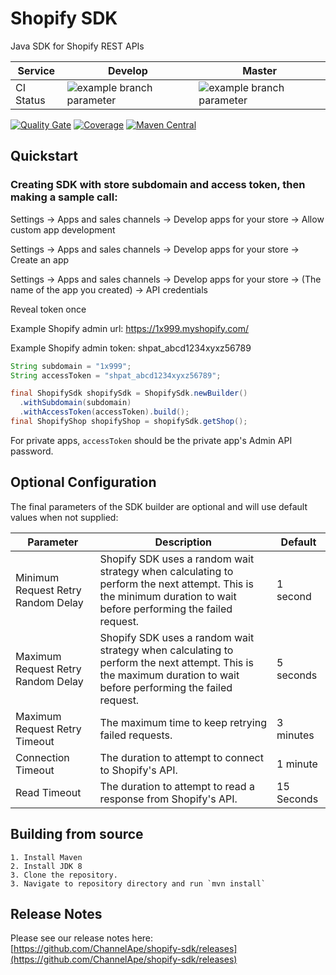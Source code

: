 # Shopify SDK

Java SDK for Shopify REST APIs

| Service   | Develop | Master |
|-----------|---------|--------|
| CI Status | ![example branch parameter](https://github.com/ChannelApe/shopify-sdk/actions/workflows/maven-develop.yml/badge.svg?branch=develop) | ![example branch parameter](https://github.com/ChannelApe/shopify-sdk/actions/workflows/maven.yml/badge.svg?branch=master) |

[![Quality Gate](https://sonarcloud.io/api/project_badges/measure?project=com.channelape%3Ashopify-sdk&metric=alert_status)](https://sonarcloud.io/dashboard?id=com.channelape%3Ashopify-sdk) [![Coverage](https://sonarcloud.io/api/project_badges/measure?project=com.channelape%3Ashopify-sdk&metric=coverage)](https://sonarcloud.io/component_measures?id=com.channelape%3Ashopify-sdk&metric=coverage)
[![Maven Central](https://img.shields.io/maven-central/v/com.channelape/shopify-sdk.svg?label=Maven%20Central)](https://search.maven.org/search?q=g:%22com.channelape%22%20AND%20a:%22shopify-sdk%22)


## Quickstart

### Creating SDK with store subdomain and access token, then making a sample call:

Settings -> Apps and sales channels -> Develop apps for your store -> Allow custom app development

Settings -> Apps and sales channels -> Develop apps for your store -> Create an app

Settings -> Apps and sales channels -> Develop apps for your store -> (The name of the app you created) -> API credentials

Reveal token once

Example Shopify admin url: https://1x999.myshopify.com/

Example Shopify admin token: shpat_abcd1234xyxz56789

```java
String subdomain = "1x999";
String accessToken = "shpat_abcd1234xyxz56789";

final ShopifySdk shopifySdk = ShopifySdk.newBuilder()
  .withSubdomain(subdomain)
  .withAccessToken(accessToken).build();
final ShopifyShop shopifyShop = shopifySdk.getShop();
```
For private apps, `accessToken` should be the private app's Admin API password.

## Optional Configuration
The final parameters of the SDK builder are optional and will use default values when not supplied:

| Parameter   | Description | Default |
|-----------|---------|--------|
|Minimum Request Retry Random Delay|Shopify SDK uses a random wait strategy when calculating to perform the next attempt. This is the minimum duration to wait before performing the failed request.|1 second|
|Maximum Request Retry Random Delay|Shopify SDK uses a random wait strategy when calculating to perform the next attempt. This is the maximum duration to wait before performing the failed request.|5 seconds|
|Maximum Request Retry Timeout|The maximum time to keep retrying failed requests.|3 minutes|
|Connection Timeout|The duration to attempt to connect to Shopify's API.|1 minute|
|Read Timeout|The duration to attempt to read a response from Shopify's API.|15 Seconds|

## Building from source

	1. Install Maven
	2. Install JDK 8
	3. Clone the repository.
	3. Navigate to repository directory and run `mvn install`

## Release Notes
Please see our release notes here:  [https://github.com/ChannelApe/shopify-sdk/releases](https://github.com/ChannelApe/shopify-sdk/releases)


